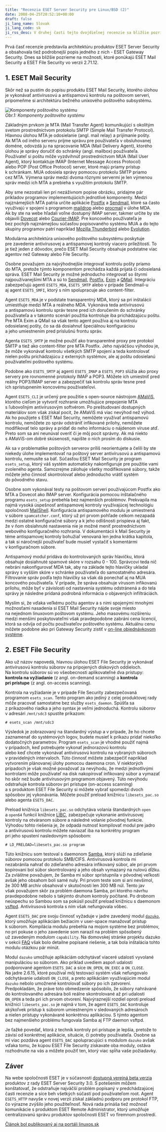 ```yaml
---
title: "Recenzia ESET Server Security pre Linux/BSD (2)"
date: 2008-04-25T20:52:10+00:00
draft: false
ji_lang_name: Slovak
ji_lang_code: sk
ji_rss_desc: V druhej časti tejto dvojdielnej recenzie sa bližšie pozrieme na možnosti, ktoré ponúkajú ESET Mail Security a ESET File Security.
---
```


Prvá časť recenzie predstavila architektúru produktov ESET Server Security a obsahovala tiež podrobnejší popis jedného z nich - ESET Gateway Security. 
Dnes sa bližšie pozrieme na možnosti, ktoré ponúkajú ESET Mail Security a ESET File Security vo verzii 2.71.12.

## 1. ESET Mail Security

Skôr než sa pustím do popisu produktu ESET Mail Security, ktorého úlohou je vykonávať antivírusovú a antispamovú kontrolu na poštovom serveri, pripomeňme si architektúru bežného unixového poštového subsystému.

![Komponenty poštového systému](email.png)  
*Obr.1: Komponenty poštového systému*

Základným prvkom je MTA (Mail Transfer Agent) komunikujúci s okolitým svetom prostredníctvom protokolu SMTP (Simple Mail Transfer Protocol). 
Hlavnou úlohou MTA je odosielanie (angl. mail relay) a prijímanie pošty. 
Ak MTA od iného serveru príjme správu pre používateľa v obsluhovanej doméne, odovzdá ju na spracovanie MDA (Mail Delivery Agent), ktorého úlohou je správy doručiť do schránky (angl. mailbox) používateľa. 
Používateľ si poštu môže vyzdvihnúť prostredníctvom MUA (Mail User Agent), ktorý kontaktuje IMAP (Internet Message Access Protocol) alebo POP (Post Office Protocol) server, ktoré majú priamy prístup k schránkam. 
MUA odosiela správy pomocou protokolu SMTP priamo cez MTA. 
Výmena správ medzi dvoma rôznymi servermi je len výmenou správ medzi ich MTA a prebieha s využitím protokolu SMTP.

Aby sme nezostali len pri nezáživnom popise obrázku, pridajme pár príkladov programov implementujúcich jednotlivé komponenty. 
Medzi najznámejších MTA patria určite aplikácie [Postfix][1] a [Sendmail][2], ktoré sa často využívajú v spojení s programom [maildrop][3] alebo [procmail][4] v úlohe MDA. 
Ak by ste na webe hľadali voľne dostupný IMAP server, takmer určite by ste objavili [Dovecot][5] alebo [Courier-IMAP][6]. 
Pre koncového používateľa je bez pochýb najznámejšou súčasťou popisovaného systému MUA a do tejto skupiny programov patrí napríklad [Mozilla Thunderbird][7] alebo [Evolution][8].

Modulárna architektúra unixového poštového subsystému poskytuje pre zavedenie antivírusovej a antispamovej kontroly viacero príležitostí. 
To je tiež jeden z dôvodov, prečo ESET Mail Security obsahuje podstatne viac agentov než Gateway alebo File Security.

Osobne považujem za najvýhodnejšie integrovať kontrolu pošty priamo do MTA, pretože týmto komponentom prechádza každá prijatá či odosielaná správa. 
ESET Mail Security je možné jednoducho integrovať so štyrmi najpoužívanejšími MTA a sú to [Sendmail][9], [Postfix][10], [Exim][11] a [QMail][12]. 
Integráciu zabezpečujú agenti `ESETS_MDA`, `ESETS_SMTP` alebo v prípade Sendmail-u aj agent `ESETS_SMFI`, ktorý s ním spolupracuje ako content-filter.

Agent `ESETS_MDA` je v podstate transparentný MDA, ktorý sa pri inštalácii umiestňuje medzi MTA a reálneho MDA. 
Vykonáva teda antivírusovú a antispamovú kontrolu správ tesne pred ich doručením do schránky používateľa a v takomto scenári použitia kontroluje iba prichádzajúcu poštu. 
Pre MTA Exim a QMail sa však tento agent používa aj na kontrolu odosielanej pošty, čo sa dá dosiahnuť špeciálnou konfiguráciou a jeho umiestnením pred príslušnú frontu správ.

Agenta `ESETS_SMTP` je možné použiť ako transparentné proxy pre protokol SMTP a tiež ako content-filter pre MTA Postfix. 
Jeho najväčšou výhodou je, že môže vykonávať kontrolu všetkých SMTP spojení a teda kontrolovať nielen poštu prichádzajúcu z externých systémov, ale aj poštu odosielanú používateľmi poštového systému.

Podobne ako `ESETS_SMTP` aj agenti `ESETS_IMAP` a `ESETS_POP3` slúžia ako proxy servery pre rovnomenné protokoly IMAP a POP3. 
Môžete ich umiestniť pred reálny POP3/IMAP server a zabezpečiť tak kontrolu správ tesne pred ich sprístupnením koncovému používateľovi.

Agent `ESETS_CLI` je určený pre použitie s open-source nástrojom [AMaViS][13], ktorého cieľom je vytvoriť rozhranie umožňujúce prepojenie MTA s ľubovoľným antivírusovým softvérom. 
Po preštudovaní dostupných materiálov som však získal pocit, že AMaViS má viac nevýhod než výhod. 
Ak ho použijete s ESET Mail Security, nemôžete využívať antispamovú kontrolu, nemôžete zo správ odstrániť infikované prílohy, nemôžete modifikovať telo správy a pridať do neho informáciu o nájdenom víruse atď. 
Preto som sa ani neunúval overiť či je môj pocit správny. Ak má niekto s AMaViS-om dobré skúsenosti, napíšte o nich prosím do diskusie.

Ak sa v problematike poštových serverov príliš neorientujete a čelili by ste niekedy úlohe implementovať na poštový server antivírusovú a antispamovú kontrolu, nemusíte sa báť. 
Súčasťou ESET Mail Security je program `esets_setup`, ktorý váš systém automaticky nakonfiguruje pre použitie vami zvoleného agenta. 
Samozrejme zálohuje všetky modifikované súbory, takže môžete jeho činnosť skontrolovať alebo jednoducho vrátiť systém do pôvodného stavu.

Osobne som vykonával testy na poštovom serveri používajúcom Postfix ako MTA a Dovecot ako IMAP server. 
Konfigurácia pomocou inštalačného programu `esets_setup` prebehla bez najmenších problémov. 
Prekvapila ma najmä vysoká úspešnosť antispamovej kontroly využívajúcej technológiu spoločnosti [MailShell][14]. 
Konfigurácia antispamového modulu je umiestnená v súbore `spamcatcher.conf`, ktorý už pri prvom pohľade celkom nezapadá medzi ostatné konfiguračné súbory a k jeho odlišnosti prispieva aj fakt, že v ňom obsiahnuté nastavenia nie je možné meniť prostredníctvom webového konfiguračného rozhrania. 
V dokumentácii k Mail Security je téme antispamovej kontroly bohužiaľ venovaná len jedna krátka kapitola, a tak si náročnejší používateľ bude musieť vystačiť s komentármi v konfiguračnom súbore.

Antispamový modul pridáva do kontrolovaných správ hlavičku, ktorá obsahuje dosiahnuté spamové skóre v rozsahu 0 - 100. 
Správcovi teda nič nebráni nakonfigurovať MDA tak, aby na základe tejto hlavičky ukladal správy s vyšším skóre v schránke používateľa do samostatného adresára. 
Filtrovanie správ podľa tejto hlavičky sa však dá ponechať aj na MUA koncového používateľa. 
V prípade, že správa obsahuje vírusom infikovanú prílohu, môže byť v závislosti od nastavenia systému odstránená a do tela správy je následne pridaná podrobná informácia o objavených infiltráciách.

Myslím si, že vďaka veľkému počtu agentov a s nimi spojenými mnohými možnosťami nasadenia si ESET Mail Security nájde svoje miesto na nejednom linuxovom poštovom systému. 
Jeho masovému rozšíreniu medzi menšími poskytovateľmi však pravdepodobne zabráni cena licencií, ktorá sa odvíja od počtu používateľov poštového systému. 
Aktuálnu cenu môžete podobne ako pri Gateway Security zistiť v [on-line objednávkovom systéme][15].

## 2. ESET File Security

Ako už názov napovedá, hlavnou úlohou ESET File Security je vykonávať antivírusovú kontrolu súborov na pripojených diskových oddieloch. 
Na kontrolu súborov sú vo všeobecnosti aplikovateľné dva prístupy: **kontrola na vyžiadanie** (z angl. on-demand scanning) a **kontrola pri prístupe** (z angl. on-access scanning).

Kontrola na vyžiadanie je v prípade File Security zabezpečovaná programom `esets_scan`. 
Tento program ako jediný z celej produktovej rady môže pracovať samostatne bez služby `esets_daemon`. 
Spúšťa sa z príkazového riadka a jeho syntax je veľmi jednoduchá. 
Kontrolu súborov v adresári `/mnt/sdc3` spustíte príkazom:

```
# esets_scan /mnt/sdc3
```

Výsledok je zobrazovaný na štandardný výstup a v prípade, že ho chcete zaznamenať do systémových logov, budete musieť k príkazu pridať niekoľko dodatočných parametrov. 
Program `esets_scan` je vhodné použiť najmä v prípadoch, keď potrebujete vykonať jednorazovú kontrolu alebo keď chcete vykonávať antivírusovú kontrolu na vybraných súboroch v pravidelných intervaloch. 
Túto činnosť môžete zabezpečiť napríklad vytvorením plánovanej úlohy pomocou daemona cron. 
V niektorých prípadoch je však možné považovať za nevýhodu, že medzi jednotlivými kontrolami môže používateľ na disk nakopírovať infikovaný súbor a vymazať ho skôr než bude antivírusovým programom objavený. 
Túto nevýhodu odstraňuje kontrola súborov pri prístupe (on-access scanning) a s produktom ESET File Security si môžete vybrať spomedzi dvoch spôsobov jej vykonávania. 
Môžete použiť preload knižnicu `libesets_pac.so` alebo agenta `ESETS_DAC`.

Preload knižnica `libesets_pac.so` odchytáva volania štandardných `open` a `open64` funkcií knižnice [LIBC][16], zabezpečuje vykonanie antivírusovej kontroly na otváranom súbore a následné volanie pôvodnej funkcie. 
Výhodou tohto riešenia je, že odpadá nutnosť kompilovať modul pre jadro a antivírusovú kontrolu môžete naviazať iba na konkrétny program pri jeho spustení nasledovným spôsobom:

```
# LD_PRELOAD=libesets_pac.so program
```

Túto knižnicu som testoval s daemonom [Samba][17], ktorý slúži na zdieľanie súborov pomocou protokolu SMB/CIFS. 
Antivírusová kontrola mi nezabránila nahrať do zdieľaného adresára infikovaný súbor, ale pri prvom kopírovaní bol súbor skontrolovaný a jeho obsah vymazaný na nulovú dĺžku. 
Za zvláštne považujem, že Samba mi súbor sprístupnila v pôvodnej veľkosti avšak jeho obsahom boli samé nuly. 
Pri prvom teste som si ani nevšimol, že 300 MB archív obsahoval v skutočnosti len 300 MB núl. 
Tento jav však považujem skôr za problém daemona Samba, pri ktorého návrhu pravdepodobne nebolo s takýmto druhom kontroly počítané. 
Po drobnom neúspechu so Sambou som sa pokúsil použiť preload knižnicu s daemonom [vsftpd][18]. 
Antivírusová kontrola s ním však nefungovala vôbec.

Agent `ESETS_DAC` pre svoju činnosť vyžaduje v jadre zavedený modul [`dazuko`][19], ktorý umožňuje aplikáciám bežiacim v user-space manažovať prístup k súborom. 
Kompilácia modulu prebehla na mojom systéme bez problémov, no pri pokuse o jeho zavedenie som narazil na problém spôsobený už zavedeným modulom `capability`. 
Na domovskej stránke projektu dazuko v sekcii [FAQ][20] však bolo detailne popísané riešenie, a tak bola inštalácia tohto modulu otázkou pár minút.

Modul `dazuko` umožňuje aplikáciám odchytávať viaceré udalosti vyvolané manipuláciou so súborom. 
Ako príklad uvediem aspoň udalosti podporované agentom `ESETS_DAC` a síce `ON_OPEN`, `ON_EXEC` a `ON_CLOSE`. 
Na jadre 2.6.15, ktoré používal môj testovací systém však nefungovalo odchytávanie udalosti `ON_CLOSE`, a preto aplikáciám využívajúcim modul `dazuko` nebolo umožnené kontrolovať súbory po ich zatvorení. 
Predpokladám, že práve toto obmedzenie spôsobilo, že súbory nahrávané do kontrolovaného adresára boli reálne skontrolované až pri udalosti `ON_OPEN` a teda pri ich prvom otvorení. 
Najvýraznejší rozdiel oproti preload knižnici `libesets_pac.so` je najmä v tom, že agent `ESETS_DAC` kontroluje akýkoľvek prístup k súborom umiestneným v sledovaných adresároch a nielen prístupy vykonávané konkrétnou aplikáciou. 
S týmto agentom bez najmenšieho problému fungovala Samba aj FTP daemon vsftpd.

Je ťažké povedať, ktorá z techník kontroly pri prístupe je lepšia, pretože to závisí od konkrétnej aplikácie, situácie, či potreby používateľa. 
Osobne sa mi viac pozdáva agent `ESETS_DAC` spolupracujúci s modulom `dazuko` avšak vďaka tomu, že kúpou ESET File Security získavate oba moduly, ostáva rozhodnutie na vás a môžete použiť ten, ktorý viac spĺňa vaše požiadavky.

## Záver

Na webe spoločnosti ESET je v súčasnosti [dostupná verejná beta verzia][21] produktov z rady ESET Server Security 3.0. 
S potešením môžem konštatovať, že odstraňuje najväčší problém popísaný v predchádzajúcej časti recenzie a síce beh všetkých súčastí pod používateľom root. 
Agent `ESETS_HTTP` navyše v novej verzii získal základnú podporu pre protokol FTP, čo výrazne zvýšilo jeho použiteľnosť. 
Nová rada prináša tiež možnosť komunikácie s produktom ESET Remote Administrator, ktorý umožňuje centralizovanú správu produktov spoločnosti ESET vo firemnom prostredí.

[Článok bol publikovaný aj na portáli linuxos.sk][22]


[1]: http://www.postfix.org/
[2]: http://www.sendmail.org/
[3]: https://www.courier-mta.org/maildrop/
[4]: http://www.procmail.org/
[5]: https://www.dovecot.org/
[6]: https://www.courier-mta.org/imap/
[7]: https://www.mozilla.com/thunderbird/
[8]: http://www.gnome.org/projects/evolution/
[9]: http://www.sendmail.org/
[10]: http://www.postfix.org/
[11]: https://www.exim.org/
[12]: https://cr.yp.to/qmail.html
[13]: https://www.amavis.org/
[14]: https://www.mailshell.com
[15]: http://www.eset.sk/predaj/objednavkovy-system
[16]: https://www.gnu.org/software/libc/
[17]: https://www.samba.org/
[18]: http://vsftpd.beasts.org/
[19]: http://www.dazuko.org/
[20]: http://dazuko.dnsalias.org/wiki/index.php/FAQ
[21]: http://www.eset.sk/tlacove-linuxy-beta
[22]: https://linuxos.sk/clanok/recenzia-eset-server-security-pre-linuxbsd-2/